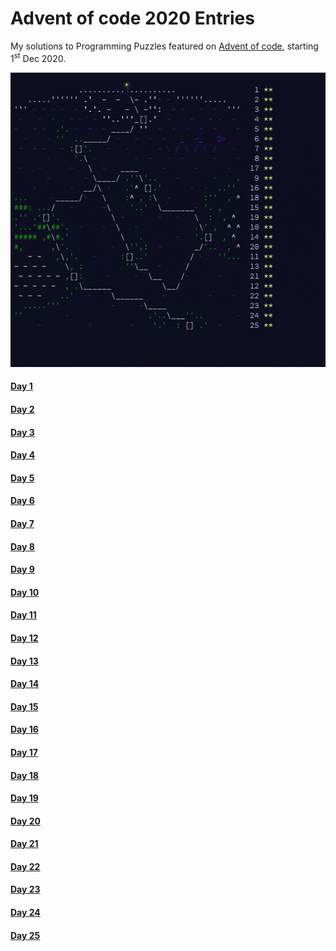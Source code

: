 # Advent of code 2020 Entries
My solutions to Programming Puzzles featured on [Advent of code](https://adventofcode.com/), starting 1<sup>st</sup> Dec 2020.

![A Cool GIF](https://github.com/Kabiirk/advent-of-code-2020-entries/blob/main/media/aoc2020_completion.gif)

#### [Day 1](https://github.com/Kabiirk/advent-of-code-2020-entries/tree/main/Day01)
#### [Day 2](https://github.com/Kabiirk/advent-of-code-2020-entries/tree/main/Day02)
#### [Day 3](https://github.com/Kabiirk/advent-of-code-2020-entries/tree/main/Day03)
#### [Day 4](https://github.com/Kabiirk/advent-of-code-2020-entries/tree/main/Day04)
#### [Day 5](https://github.com/Kabiirk/advent-of-code-2020-entries/tree/main/Day05)
#### [Day 6](https://github.com/Kabiirk/advent-of-code-2020-entries/tree/main/Day06)
#### [Day 7](https://github.com/Kabiirk/advent-of-code-2020-entries/tree/main/Day07)
#### [Day 8](https://github.com/Kabiirk/advent-of-code-2020-entries/tree/main/Day08)
#### [Day 9](https://github.com/Kabiirk/advent-of-code-2020-entries/tree/main/Day09)
#### [Day 10](https://github.com/Kabiirk/advent-of-code-2020-entries/tree/main/Day10)
#### [Day 11](https://github.com/Kabiirk/advent-of-code-2020-entries/tree/main/Day11)
#### [Day 12](https://github.com/Kabiirk/advent-of-code-2020-entries/tree/main/Day12)
#### [Day 13](https://github.com/Kabiirk/advent-of-code-2020-entries/tree/main/Day13)
#### [Day 14](https://github.com/Kabiirk/advent-of-code-2020-entries/tree/main/Day14)
#### [Day 15](https://github.com/Kabiirk/advent-of-code-2020-entries/tree/main/Day15)
#### [Day 16](https://github.com/Kabiirk/advent-of-code-2020-entries/tree/main/Day16)
#### [Day 17](https://github.com/Kabiirk/advent-of-code-2020-entries/tree/main/Day17)
#### [Day 18](https://github.com/Kabiirk/advent-of-code-2020-entries/tree/main/Day18)
#### [Day 19](https://github.com/Kabiirk/advent-of-code-2020-entries/tree/main/Day19)
#### [Day 20](https://github.com/Kabiirk/advent-of-code-2020-entries/tree/main/Day20)
#### [Day 21](https://github.com/Kabiirk/advent-of-code-2020-entries/tree/main/Day21)
#### [Day 22](https://github.com/Kabiirk/advent-of-code-2020-entries/tree/main/Day22)
#### [Day 23](https://github.com/Kabiirk/advent-of-code-2020-entries/tree/main/Day23)
#### [Day 24](https://github.com/Kabiirk/advent-of-code-2020-entries/tree/main/Day24)
#### [Day 25](https://github.com/Kabiirk/advent-of-code-2020-entries/tree/main/Day25)